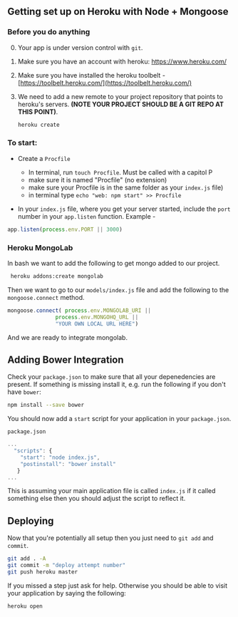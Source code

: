 ## Getting set up on Heroku with Node + Mongoose

### Before you do anything
0. Your app is under version control with `git`.
1. Make sure you have an account with heroku: https://www.heroku.com/

2. Make sure you have installed the heroku toolbelt - [https://toolbelt.heroku.com/](https://toolbelt.heroku.com/)

3. We need to add a new remote to your project repository that points to heroku's servers. **(NOTE YOUR PROJECT SHOULD BE A GIT REPO AT THIS POINT)**.

	```bash
	heroku create
	```


### To start:



* Create a `Procfile` 
	- In terminal, run `touch Procfile`. Must be called with a capitol P
	- make sure it is named "Procfile" (no extension) 
	- make sure your Procfile is in the same folder as your `index.js` file) 
	- in terminal type `echo "web: npm start" >> Procfile`


* In your `index.js` file, where you get your server started, include the `port` number in your `app.listen` function.  Example -

```javascript
app.listen(process.env.PORT || 3000)
```

### Heroku MongoLab


In bash we want to add the following to get mongo added to our project.

```bash
 heroku addons:create mongolab
```

Then we want to go to our `models/index.js` file and add the following to the `mongoose.connect` method.

```javascript
mongoose.connect( process.env.MONGOLAB_URI ||
			   process.env.MONGOHQ_URL || 
			   "YOUR OWN LOCAL URL HERE")
```

And we are ready to integrate mongolab.


## Adding Bower Integration

Check your `package.json` to make sure that all your depenedencies are present. If something is missing install it, e.g. run the following if you don't have `bower`:

```bash
npm install --save bower
```


You should now add a `start` script for your application in your `package.json`.

`package.json`

```javascript
...
  "scripts": {
    "start": "node index.js",
    "postinstall": "bower install"
   }
...
```

This is assuming your main application file is called `index.js` if it called something else then you should adjust the script to reflect it.

## Deploying

Now that you're potentially all setup then you just need to `git add` and `commit`.


```bash
git add . -A
git commit -m "deploy attempt number"
git push heroku master
```

If you missed a step just ask for help. Otherwise you should be able to visit your application by saying the following:

```bash
heroku open
```
